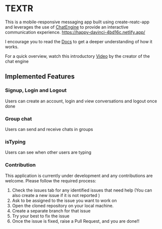 # TEXTR

This is a mobile-responsive messaging app built using create-reatc-app and leverages the use of [ChatEngine](https://chatengine.io/) to provide an interactive communication experience. https://happy-davinci-4bd16c.netlify.app/

I encourage you to read the [Docs](https://chatengine.io/docs) to get a deeper understanding of how it works.

For a quick overview, watch this introductory [Video](https://www.youtube.com/watch?v=nNIHRmKhsRA&t=431s) by the creator of the chat engine


## Implemented Features


### Signup, Login and Logout

Users can create an account, login and view conversations and logout once done

### Group chat
Users can send and receive chats in groups

### isTyping
Users can see when other users are typing




### Contribution

This application is currently under development and any contributions are welcome. Please follow the required process:

1. Check the issues tab for any identified issues that need help (You can also create a new issue if it is not reported )
2. Ask to be assigned to the issue you want to work on
3. Open the cloned repository on your local machine.
4. Create a separate branch for that issue
5. Try your best to fix the issue
6. Once the issue is fixed, raise a Pull Request, and you are done!!

